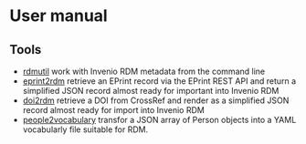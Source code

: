
User manual
===========

Tools
-----

- [rdmutil](rdmutil.1.md) work with Invenio RDM metadata from the command line
- [eprint2rdm](eprint2rdm.1.md) retrieve an EPrint record via the EPrint REST API and return a simplified JSON record almost ready for important into Invenio RDM
- [doi2rdm](doi2rdm.1.md) retrieve a DOI from CrossRef and render as a simplified JSON record almost ready for import into Invenio RDM
- [people2vocabulary](people2vocabulary.1.md) transfor a JSON array of Person objects into a YAML vocabularly file suitable for RDM.


